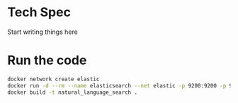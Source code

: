 # Tech Spec

Start writing things here

# Run the code 

```bash
docker network create elastic
docker run -d --rm --name elasticsearch --net elastic -p 9200:9200 -p 9300:9300 -e "discovery.type=single-node" -e "xpack.security.enabled=false" elasticsearch:8.12.2
docker build -t natural_language_search . 
```